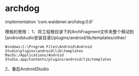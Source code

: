 # archdog


implementation 'com.waldener:archdog:0.6'


模板的使用：
1、将工程根目录下的ArchFragment文件夹整个移动到[androidstudio安装目录]/plugins/android/lib/templates/other/

	Windows:C:\Program Files\Android\Android Studio\plugins\android\lib\templates
	MacOs:/Applications/Android Studio.app/Contents/plugins/android/lib/templates
	
2、重启AndroidStudio
